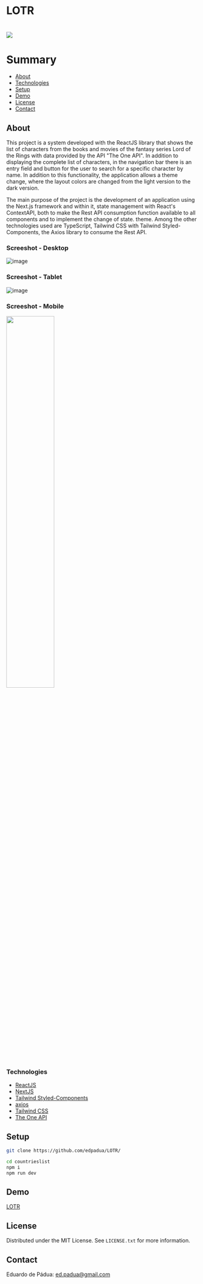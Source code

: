 # LOTR

<h1>
    <a href="https://lotr-git-main-edpadua.vercel.app/"><img src="https://github.com/edpadua/LOTR/blob/main/lotr/public/lotr-capture.gif"></a>
</h1>

# Summary

- [About](#about)
- [Technologies](#technologies)
- [Setup](#setup)
- [Demo](#demo)
- [License](#license)
- [Contact](#contact)
 
## About

This project is a system developed with the ReactJS library that shows the list of characters from the books and movies of the fantasy series Lord of the Rings with data provided by the API "The One API". In addition to displaying the complete list of characters, in the navigation bar there is an entry field and button for the user to search for a specific character by name. In addition to this functionality, the application allows a theme change, where the layout colors are changed from the light version to the dark version.

The main purpose of the project is the development of an application using the Next.js framework and within it, state management with React's ContextAPI, both to make the Rest API consumption function available to all components and to implement the change of state. theme. Among the other technologies used are TypeScript, Tailwind CSS with Tailwind Styled-Components, the Axios library to consume the Rest API.

### Screeshot - Desktop

![image](https://github.com/edpadua/LOTR/assets/4975360/b576bf2d-1169-44c1-8a55-55fd21f85ea8)

### Screeshot - Tablet

![image](https://github.com/edpadua/LOTR/assets/4975360/f8111d8f-7a7f-4497-97ba-88940d6a0d94)

### Screeshot - Mobile

<img src="https://github.com/edpadua/LOTR/assets/4975360/3ccaf227-ea68-4ee2-b34e-329e24a5a593" style="width:50%">

### Technologies

- [ReactJS](https://reactjs.org)
- [NextJS](https://nextjs.org/)
- [Tailwind Styled-Components](https://www.npmjs.com/package/tailwind-styled-components)
- [axios](https://www.npmjs.com/package/axios)
- [Tailwind CSS](https://tailwindcss.com/)
- [The One API](https://the-one-api.dev/)

## Setup


```bash
git clone https://github.com/edpadua/LOTR/

cd countrieslist
npm i
npm run dev
```

## Demo

[LOTR](https://lotr-git-main-edpadua.vercel.app/)

## License

Distributed under the MIT License. See `LICENSE.txt` for more information.


## Contact

Eduardo de Pádua: ed.padua@gmail.com
